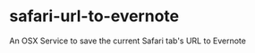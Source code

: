 safari-url-to-evernote
======================

An OSX Service to save the current Safari tab's URL to Evernote
